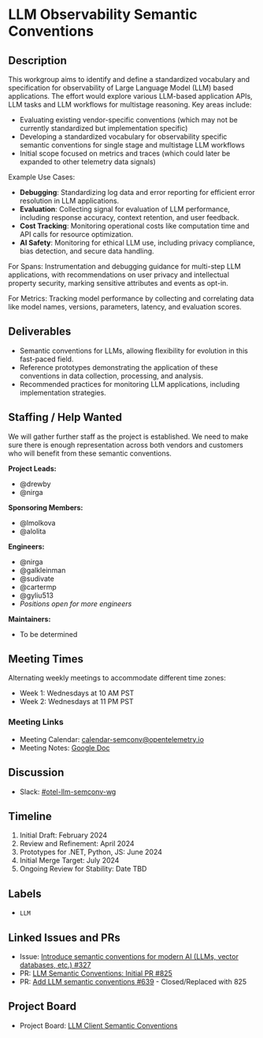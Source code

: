 # LLM Observability Semantic Conventions

## Description

This workgroup aims to identify and define a standardized vocabulary and specification for observability of Large Language Model (LLM) based applications. The effort would explore various LLM-based application APIs, LLM tasks and LLM workflows for multistage reasoning. Key areas include:

- Evaluating existing vendor-specific conventions (which may not be currently standardized but implementation specific)
- Developing a standardized vocabulary for observability specific semantic conventions for single stage and multistage LLM workflows
- Initial scope focused on metrics and traces (which could later be expanded to other telemetry data signals)

Example Use Cases:

- **Debugging**: Standardizing log data and error reporting for efficient error resolution in LLM applications.
- **Evaluation**: Collecting signal for evaluation of LLM performance, including response accuracy, context retention, and user feedback.
- **Cost Tracking**: Monitoring operational costs like computation time and API calls for resource optimization.
- **AI Safety**: Monitoring for ethical LLM use, including privacy compliance, bias detection, and secure data handling.

For Spans: Instrumentation and debugging guidance for multi-step LLM applications, with recommendations on user privacy and intellectual property security, marking sensitive attributes and events as opt-in.

For Metrics: Tracking model performance by collecting and correlating data like model names, versions, parameters, latency, and evaluation scores.

## Deliverables

- Semantic conventions for LLMs, allowing flexibility for evolution in this fast-paced field.
- Reference prototypes demonstrating the application of these conventions in data collection, processing, and analysis.
- Recommended practices for monitoring LLM applications, including implementation strategies.

## Staffing / Help Wanted

We will gather further staff as the project is established. We need to
make sure there is enough representation across both vendors and customers
who will benefit from these semantic conventions.

**Project Leads:**

- @drewby
- @nirga

**Sponsoring Members:**

- @lmolkova
- @alolita

**Engineers:**

- @nirga
- @galkleinman
- @sudivate
- @cartermp
- @gyliu513
- *Positions open for more engineers*

**Maintainers:**

- To be determined

## Meeting Times

Alternating weekly meetings to accommodate different time zones:

- Week 1: Wednesdays at 10 AM PST
- Week 2: Wednesdays at 11 PM PST

### Meeting Links

- Meeting Calendar: [calendar-semconv@opentelemetry.io](https://groups.google.com/a/opentelemetry.io/g/calendar-semconv)
- Meeting Notes: [Google Doc](https://docs.google.com/document/d/1EKIeDgBGXQPGehUigIRLwAUpRGa7-1kXB736EaYuJ2M)

## Discussion

* Slack: [#otel-llm-semconv-wg](https://cloud-native.slack.com/archives/C06KR7ARS3X)

## Timeline

1. Initial Draft: February 2024
1. Review and Refinement: April 2024
1. Prototypes for .NET, Python, JS: June 2024
1. Initial Merge Target: July 2024
1. Ongoing Review for Stability: Date TBD

## Labels

- `LLM`

## Linked Issues and PRs

- Issue: [Introduce semantic conventions for modern AI (LLMs, vector databases, etc.) #327](https://github.com/open-telemetry/semantic-conventions/issues/327)
- PR: [LLM Semantic Conventions: Initial PR #825](https://github.com/open-telemetry/semantic-conventions/pull/825)
- PR: [Add LLM semantic conventions #639](https://github.com/open-telemetry/semantic-conventions/pull/639) - Closed/Replaced with 825

## Project Board

* Project Board: [LLM Client Semantic Conventions](https://github.com/orgs/open-telemetry/projects/82)
